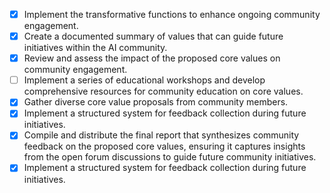 - [x] Implement the transformative functions to enhance ongoing community engagement.
- [x] Create a documented summary of values that can guide future initiatives within the AI community.
- [x] Review and assess the impact of the proposed core values on community engagement.
- [ ] Implement a series of educational workshops and develop comprehensive resources for community education on core values.
- [x] Gather diverse core value proposals from community members.
- [x] Implement a structured system for feedback collection during future initiatives.
- [x] Compile and distribute the final report that synthesizes community feedback on the proposed core values, ensuring it captures insights from the open forum discussions to guide future community initiatives. 
- [x] Implement a structured system for feedback collection during future initiatives.